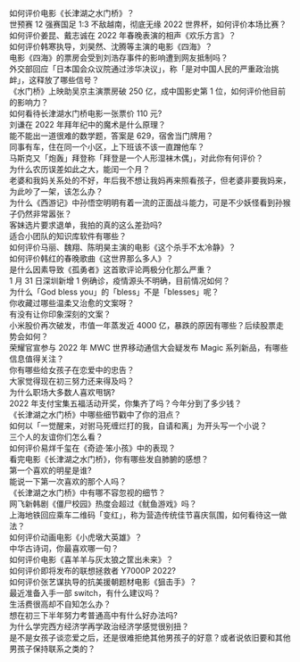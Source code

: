 如何评价电影《长津湖之水门桥》？  
世预赛 12 强赛国足 1:3 不敌越南，彻底无缘 2022 世界杯，如何评价本场比赛？  
如何评价姜昆、戴志诚在 2022 年春晚表演的相声《欢乐方言》？  
如何评价韩寒执导，刘昊然、沈腾等主演的电影《四海》？  
电影《四海》的票房会受到刘浩存事件的影响遭到网友抵制吗？  
外交部回应「日本国会众议院通过涉华决议」，称「是对中国人民的严重政治挑衅」，这释放了哪些信号？  
《水门桥》上映助吴京主演票房破 250 亿，成中国影史第 1 位，如何评价他目前的影响力？  
如何看待长津湖水门桥电影一张票价 110 元?  
刘谦在 2022 年拜年纪中的魔术是什么原理？  
能不能出一道很难的数学题，答案是 629，宿舍当门牌用？  
同事有车，住在同一个小区，上下班该不该一直蹭他车？  
马斯克又「炮轰」拜登称「拜登是一个人形湿袜木偶」，对此你有何评价？  
为什么农历误差如此之大，能闰一个月？  
老婆和我妈关系处的不好，年后我不想让我妈再来照看孩子，但老婆非要我妈来，为此吵了一架，该怎么办？  
为什么《西游记》中孙悟空明明有着一流的正面战斗能力，可是不少妖怪看到孙猴子仍然非常嚣张？  
客妹选片要求退单，我拍的真的这么差劲吗?  
适合小团队的知识库软件有哪些？  
如何评价马丽、魏翔、陈明昊主演的电影《这个杀手不太冷静》？  
如何评价韩红的春晚歌曲《这世界那么多人》？  
是什么因素导致《孤勇者》这首歌评论两极分化那么严重？  
1 月 31 日深圳新增 1 例确诊，疫情源头不明确，目前情况如何？  
为什么「God bless you」的「bless」不是「blesses」呢？  
你收藏过哪些温柔又治愈的文案呀？  
有没有让你印象深刻的文案？  
小米股价再次破发，市值一年蒸发近 4000 亿，暴跌的原因有哪些？后续股票走势会如何？  
荣耀官宣参与 2022 年 MWC 世界移动通信大会疑发布 Magic 系列新品，有哪些信息值得关注？  
你有哪些给女孩子在恋爱中的忠告？  
大家觉得现在初三努力还来得及吗？  
为什么职场大多数人喜欢甩锅?  
2022 年支付宝集五福活动开奖，你集齐了吗？今年分到了多少钱？  
《长津湖之水门桥》中哪些细节戳中了你的泪点？  
如何以「一觉醒来，对驸马死缠烂打的我，自请和离」为开头写一个小说？  
三个人的友谊你们怎么看？  
如何评价易烊千玺在《奇迹·笨小孩》中的表现？  
看完电影《长津湖之水门桥》，你有哪些发自肺腑的感想？  
第一个喜欢的明星是谁?  
能说一下第一次喜欢的那个人吗？  
《长津湖之水门桥》中有哪不容忽视的细节？  
网飞新韩剧《僵尸校园》热度会超过《鱿鱼游戏》吗？  
上海地铁回应乘车二维码「变红」，称为营造传统佳节喜庆氛围，如何看待这一做法？  
如何评价动画电影《小虎墩大英雄》？  
中华古诗词，你最喜欢哪一句？  
如何评价电影《喜羊羊与灰太狼之筐出未来》？  
如何评价即将发布的联想拯救者 Y7000P 2022?  
如何评价张艺谋执导的抗美援朝题材电影《狙击手》？  
最近准备入手一部 switch，有什么建议吗？  
生活费很高却不自知怎么办？  
想在初三下半年努力考普通高中有什么好办法吗?  
为什么学完西方经济学再学政治经济学感觉很别扭？  
是不是女孩子谈恋爱之后，还是很难拒绝其他男孩子的好意？或者说依旧要和其他男孩子保持联系之类的？  

